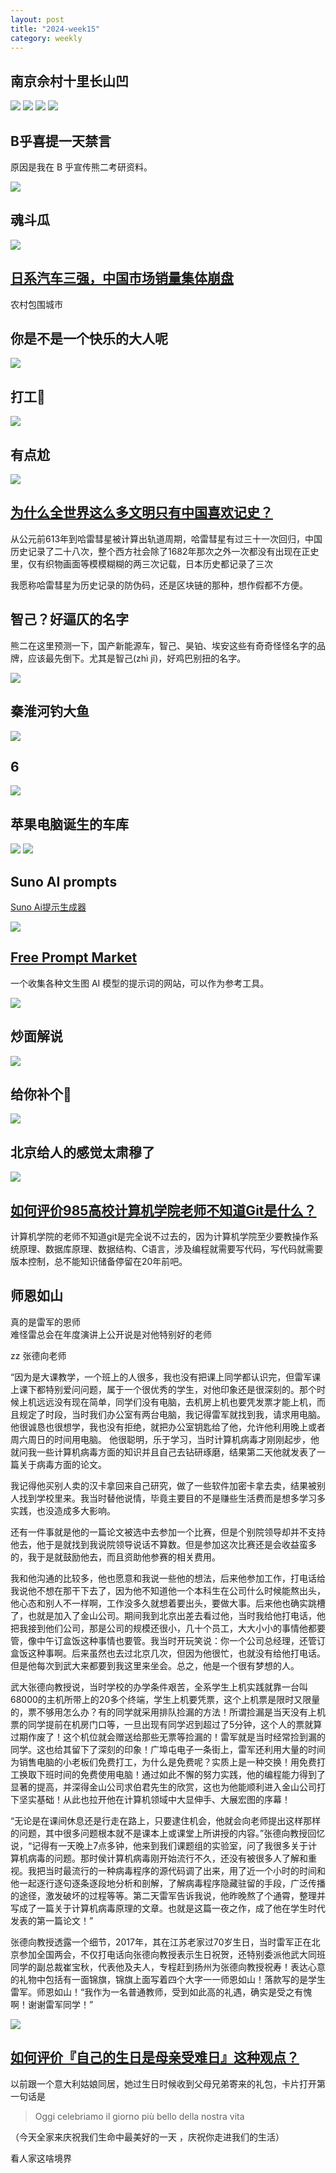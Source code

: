 ```yaml
---
layout: post
title: "2024-week15"
category: weekly
---
```


## 南京佘村十里长山凹

![](/assets/image/weekly/2024-15/image-20240414190858076.png)
![](/assets/image/weekly/2024-15/image-20240414190938096.png)
![](/assets/image/weekly/2024-15/image-20240414191012293.png)
![](/assets/image/weekly/2024-15/image-20240414191042481.png)

## B乎喜提一天禁言

原因是我在 B 乎宣传熊二考研资料。

![](/assets/image/weekly/2024-15/image-20240408191443630.png)

## 魂斗瓜

![](/assets/image/weekly/2024-15/image-20240408192125635.png)

## [日系汽车三强，中国市场销量集体崩盘](https://www.ithome.com/0/760/657.htm)

农村包围城市

## 你是不是一个快乐的大人呢

![](/assets/image/weekly/2024-15/image-20240409181536139.png)

## 打工🐒

![](/assets/image/weekly/2024-15/image-20240409181506182.png)

## 有点尬

![](/assets/image/weekly/2024-15/image-20240410154048924.png)

## [为什么全世界这么多文明只有中国喜欢记史？](https://www.zhihu.com/question/647928457/answer/3453207364)

从公元前613年到哈雷彗星被计算出轨道周期，哈雷彗星有过三十一次回归，中国历史记录了二十八次，整个西方社会除了1682年那次之外一次都没有出现在正史里，仅有织物画面等模模糊糊的两三次记载，日本历史都记录了三次

我愿称哈雷彗星为历史记录的防伪码，还是区块链的那种，想作假都不方便。

## 智己？好逼仄的名字

熊二在这里预测一下，国产新能源车，智己、昊铂、埃安这些有奇奇怪怪名字的品牌，应该最先倒下。尤其是智己(zhì jǐ)，好鸡巴别扭的名字。

![](/assets/image/weekly/2024-15/image-20240411081535093.png)

## 秦淮河钓大鱼

![](/assets/image/weekly/2024-15/image-20240411082824167.png)

## 6

![](/assets/image/weekly/2024-15/image-20240411144505288.png)

## 苹果电脑诞生的车库

![](/assets/image/weekly/2024-15/image-20240412090714442.png)
![](/assets/image/weekly/2024-15/image-20240412090730111.png)

## Suno AI prompts

[Suno Ai提示生成器](https://sunoprompt.com/zh)

![](/assets/image/weekly/2024-15/image-20240412091308640.png)

## [Free Prompt Market](https://artiversehub.ai/prompt-marketplace)

一个收集各种文生图 AI 模型的提示词的网站，可以作为参考工具。

![](/assets/image/weekly/2024-15/image-20240412092439683.png)

## 炒面解说

![](/assets/image/weekly/2024-15/image-20240412093029278.png)

## 给你补个🥚

![](/assets/image/weekly/2024-15/image-20240412093054900.png)

## 北京给人的感觉太肃穆了

![](/assets/image/weekly/2024-15/image-20240413210539340.png)

## [如何评价985高校计算机学院老师不知道Git是什么？](https://www.zhihu.com/question/646082532/answer/3464837069)

计算机学院的老师不知道git是完全说不过去的，因为计算机学院至少要教操作系统原理、数据库原理、数据结构、C语言，涉及编程就需要写代码，写代码就需要版本控制，总不能知识储备停留在20年前吧。

## 师恩如山

真的是雷军的恩师  
难怪雷总会在年度演讲上公开说是对他特别好的老师  
  
zz 张德向老师  
  
“因为是大课教学，一个班上的人很多，我也没有把课上同学都认识完，但雷军课上课下都特别爱问问题，属于一个很优秀的学生，对他印象还是很深刻的。那个时候上机远远没有现在简单，同学们没有电脑，去机房上机也要凭发票才能上机，而且规定了时段，当时我们办公室有两台电脑，我记得雷军就找到我，请求用电脑。他很诚恳也很想学，我也没有拒绝，就把办公室钥匙给了他，允许他利用晚上或者周六周日的时间用电脑。 他很聪明，乐于学习，当时计算机病毒才刚刚起步，他就问我一些计算机病毒方面的知识并且自己去钻研琢磨，结果第二天他就发表了一篇关于病毒方面的论文。  
  
我记得他买别人卖的汉卡拿回来自己研究，做了一些软件加密卡拿去卖，结果被别人找到学校里来。我当时替他说情，毕竟主要目的不是赚些生活费而是想多学习多实践，也没造成多大影响。  
  
还有一件事就是他的一篇论文被选中去参加一个比赛，但是个别院领导却并不支持他去，他于是就找到我说院领导说话不算数。但是参加这次比赛还是会收益蛮多的，我于是就鼓励他去，而且资助他参赛的相关费用。  
  
我和他沟通的比较多，他也愿意和我说一些他的想法，后来他参加工作，打电话给我说他不想在那干下去了，因为他不知道他一个本科生在公司什么时候能熬出头，他心态和别人不一样啊，工作没多久就想着要出头，要做大事。后来他也确实跳槽了，也就是加入了金山公司。期间我到北京出差去看过他，当时我给他打电话，他把我接到他们公司，那是公司的规模还很小，几十个员工，大大小小的事情他都要管，像中午订盒饭这种事情也要管。我当时开玩笑说：你一个公司总经理，还管订盒饭这种事啊。后来虽然也去过北京几次，但因为他很忙，也就没有给他打电话。但是他每次到武大来都要到我这里来坐会。总之，他是一个很有梦想的人。  
  
武大张德向教授说，当时学校的办学条件艰苦，全系学生上机实践就靠一台叫68000的主机所带上的20多个终端，学生上机要凭票，这个上机票是限时又限量的，票不够用怎么办？有的同学就采用排队捡漏的方法！所谓捡漏是当天没有上机票的同学提前在机房门口等，一旦出现有同学迟到超过了5分钟，这个人的票就算过期作废了！这个机位就会赠送给那些无票等捡漏的！雷军就是当时经常捡到漏的同学。这也给其留下了深刻的印象！广埠屯电子一条街上，雷军还利用大量的时间为销售电脑的小老板们免费打工，为什么是免费呢？实质上是一种交换！用免费打工换取下班时间的免费使用电脑！通过如此不懈的努力实践，他的编程能力得到了显著的提高，并深得金山公司求伯君先生的欣赏，这也为他能顺利进入金山公司打下坚实基础！从此也拉开他在计算机领域中大显伸手、大展宏图的序幕！  
  
“无论是在课间休息还是行走在路上，只要逮住机会，他就会向老师提出这样那样的问题，其中很多问题根本就不是课本上或课堂上所讲授的内容。”张德向教授回忆说，“记得有一天晚上7点多钟，他来到我们课题组的实验室，问了我很多关于计算机病毒的问题。那时侯计算机病毒刚开始流行不久，还没有被很多人了解和重视。我把当时最流行的一种病毒程序的源代码调了出来，用了近一个小时的时间和他一起逐行逐句逐条逐段地分析和剖解，了解病毒程序隐藏驻留的手段，广泛传播的途径，激发破坏的过程等等。第二天雷军告诉我说，他昨晚熬了个通霄，整理并写成了一篇关于计算机病毒原理的文章。也就是这篇一夜之作，成了他在学生时代发表的第一篇论文！”  
  
张德向教授透露一个细节，2017年，其在江苏老家过70岁生日，当时雷军正在北京参加全国两会，不仅打电话向张德向教授表示生日祝贺，还特别委派他武大同班同学的副总裁崔宝秋，代表他及夫人，专程赶到扬州为张德向教授祝寿！表达心意的礼物中包括有一面锦旗，锦旗上面写着四个大字一一师恩如山！落款写的是学生雷军。师恩如山！“我作为一名普通教师，受到如此高的礼遇，确实是受之有愧啊！谢谢雷军同学！”

![](/assets/image/weekly/2024-15/image-20240414091819294.png)

## [如何评价『自己的生日是母亲受难日』这种观点？](https://www.zhihu.com/question/321320234/answer/3105670511)

以前跟一个意大利姑娘同居，她过生日时候收到父母兄弟寄来的礼包，卡片打开第一句话是

> Oggi celebriamo il giorno più bello della nostra vita

（今天全家来庆祝我们生命中最美好的一天 ，庆祝你走进我们的生活）

看人家这啥境界

